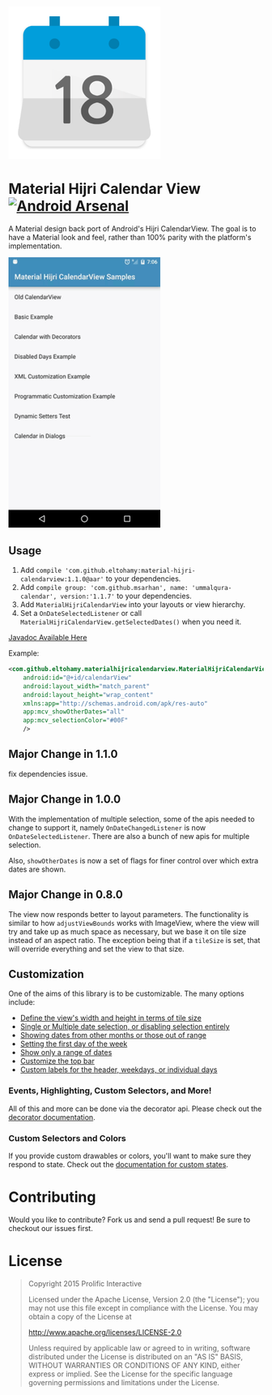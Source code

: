 <img src="/images/ic_launcher-web.png" width="300px" />

Material Hijri Calendar View [![Android Arsenal](https://img.shields.io/badge/Android%20Arsenal-Material%20Hijri%20Calendar%20View-blue.svg?style=flat)](https://android-arsenal.com/details/1/1531)
======================

A Material design back port of Android's Hijri CalendarView. The goal is to have a Material look
and feel, rather than 100% parity with the platform's implementation.

<img src="/images/screencast.gif" alt="Demo Screen Capture" width="300px" />

Usage
-----

1. Add `compile 'com.github.eltohamy:material-hijri-calendarview:1.1.0@aar'` to your dependencies.
2. Add `compile group: 'com.github.msarhan', name: 'ummalqura-calendar', version:'1.1.7'` to your dependencies.
3. Add `MaterialHijriCalendarView` into your layouts or view hierarchy.
4. Set a `OnDateSelectedListener` or call `MaterialHijriCalendarView.getSelectedDates()` when you need it.

[Javadoc Available Here](http://prolificinteractive.github.io/material-hijri-calendarview/)

Example:

```xml
<com.github.eltohamy.materialhijricalendarview.MaterialHijriCalendarView
    android:id="@+id/calendarView"
    android:layout_width="match_parent"
    android:layout_height="wrap_content"
    xmlns:app="http://schemas.android.com/apk/res-auto"
    app:mcv_showOtherDates="all"
    app:mcv_selectionColor="#00F"
    />
```

Major Change in 1.1.0
---------------------
fix dependencies issue.

Major Change in 1.0.0
---------------------

With the implementation of multiple selection, some of the apis needed to change to support it,
namely `OnDateChangedListener` is now `OnDateSelectedListener`. There are also a bunch of new apis
for multiple selection.

Also, `showOtherDates` is now a set of flags for finer control over which extra dates are shown.

Major Change in 0.8.0
---------------------

The view now responds better to layout parameters.
The functionality is similar to how `adjustViewBounds` works with ImageView,
where the view will try and take up as much space as necessary,
but we base it on tile size instead of an aspect ratio.
The exception being that if a `tileSize` is set,
that will override everything and set the view to that size.

Customization
-------------

One of the aims of this library is to be customizable. The many options include:

* [Define the view's width and height in terms of tile size](docs/CUSTOMIZATION.md#tile-size)
* [Single or Multiple date selection, or disabling selection entirely](docs/CUSTOMIZATION.md#date-selection)
* [Showing dates from other months or those out of range](docs/CUSTOMIZATION.md#showing-other-dates)
* [Setting the first day of the week](docs/CUSTOMIZATION.md#first-day-of-the-week)
* [Show only a range of dates](docs/CUSTOMIZATION.md#date-ranges)
* [Customize the top bar](docs/CUSTOMIZATION.md#topbar-options)
* [Custom labels for the header, weekdays, or individual days](docs/CUSTOMIZATION.md#custom-labels)

### Events, Highlighting, Custom Selectors, and More!

All of this and more can be done via the decorator api. Please check out the [decorator documentation](docs/DECORATORS.md).

### Custom Selectors and Colors

If you provide custom drawables or colors, you'll want to make sure they respond to state.
Check out the [documentation for custom states](docs/CUSTOM_SELECTORS.md).

Contributing
============

Would you like to contribute? Fork us and send a pull request! Be sure to checkout our issues first.

License
=======

>Copyright 2015 Prolific Interactive
>
>Licensed under the Apache License, Version 2.0 (the "License");
>you may not use this file except in compliance with the License.
>You may obtain a copy of the License at
>
>   http://www.apache.org/licenses/LICENSE-2.0
>
>Unless required by applicable law or agreed to in writing, software
>distributed under the License is distributed on an "AS IS" BASIS,
>WITHOUT WARRANTIES OR CONDITIONS OF ANY KIND, either express or implied.
>See the License for the specific language governing permissions and
>limitations under the License.
